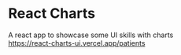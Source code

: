 # React Charts

A react app to showcase some UI skills with charts
<br/>
https://react-charts-ui.vercel.app/patients
